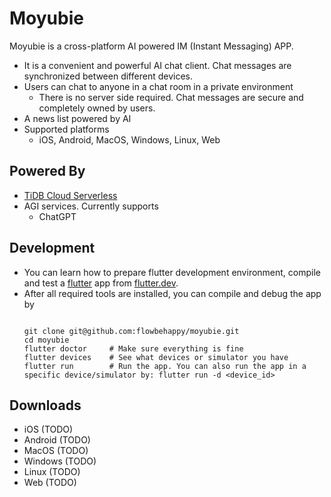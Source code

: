 # Moyubie

Moyubie is a cross-platform AI powered IM (Instant Messaging) APP.

* It is a convenient and powerful AI chat client. Chat messages are synchronized between different devices.
* Users can chat to anyone in a chat room in a private environment
  * There is no server side required. Chat messages are secure and completely owned by users.
* A news list powered by AI
* Supported platforms
  * iOS, Android, MacOS, Windows, Linux, Web

## Powered By

* [TiDB Cloud Serverless](https://tidbcloud.com/free-trial)
* AGI services. Currently supports
  * ChatGPT

## Development

* You can learn how to prepare flutter development environment, compile and test a [flutter](https://flutter.dev) app from [flutter.dev](https://flutter.dev/).
* After all required tools are installed, you can compile and debug the app by
  ```
  
  git clone git@github.com:flowbehappy/moyubie.git
  cd moyubie
  flutter doctor     # Make sure everything is fine
  flutter devices    # See what devices or simulator you have
  flutter run        # Run the app. You can also run the app in a specific device/simulator by: flutter run -d <device_id>
  ```

## Downloads
* iOS (TODO)
* Android (TODO)
* MacOS (TODO)
* Windows (TODO)
* Linux (TODO)
* Web (TODO)

